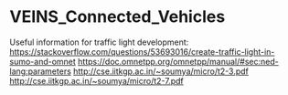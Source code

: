 # VEINS_Connected_Vehicles

Useful information for traffic light development:
https://stackoverflow.com/questions/53693016/create-traffic-light-in-sumo-and-omnet
https://doc.omnetpp.org/omnetpp/manual/#sec:ned-lang:parameters
http://cse.iitkgp.ac.in/~soumya/micro/t2-3.pdf
http://cse.iitkgp.ac.in/~soumya/micro/t2-7.pdf
